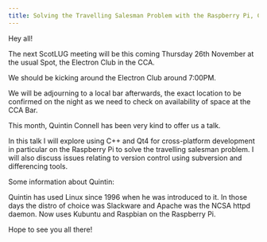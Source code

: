 ```yaml
---
title: Solving the Travelling Salesman Problem with the Raspberry Pi, C++ and Qt4
---
```


Hey all!

The next ScotLUG meeting will be this coming Thursday 26th November at the usual Spot, the Electron Club in the CCA.

We should be kicking around the Electron Club around 7:00PM.

We will be adjourning to a local bar afterwards, the exact location to be confirmed on the night as we need to check on availability of space at the CCA Bar.

This month, Quintin Connell has been very kind to offer us a talk.

In this talk I will explore using C++ and Qt4 for cross-platform development in particular on the Raspberry Pi to solve the travelling salesman problem. I will also discuss issues relating to version control using subversion and differencing tools.

Some information about Quintin:

Quintin has used Linux since 1996 when he was introduced to it. In those days the distro of choice was Slackware and Apache was the NCSA httpd daemon. Now uses Kubuntu and Raspbian on the Raspberry Pi.

Hope to see you all there!
